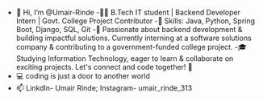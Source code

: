 - 👋 Hi, I’m @Umair-Rinde
-👨‍💻 B.Tech IT student | Backend Developer Intern | Govt. College Project Contributor
-🔧 Skills: Java, Python, Spring Boot, Django, SQL, Git
-🌟 Passionate about backend development & building impactful solutions. Currently interning at a software solutions company & contributing to a government-funded college project.
-🎓 Studying Information Technology, eager to learn & collaborate on exciting projects. Let's connect and code together! 💬
- 💻 coding is just a door to another world
- 📫 LinkdIn- Umair Rinde; Instagram- umair_rinde_313

<!---
Umair-Rinde/Umair-Rinde is a ✨ special ✨ repository because its `README.md` (this file) appears on your GitHub profile.
You can click the Preview link to take a look at your changes.
--->
